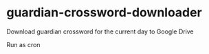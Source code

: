 # guardian-crossword-downloader
Download guardian crossword for the current day to Google Drive

Run as cron

